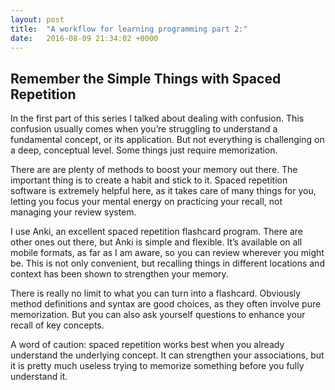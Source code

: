 ```yaml
---
layout: post
title:  "A workflow for learning programming part 2:"
date:   2016-08-09 21:34:02 +0000
---
```


## Remember the Simple Things with Spaced Repetition


In the first part of this series I talked about dealing with confusion. This confusion usually comes when you’re struggling to understand a fundamental concept, or its application. But not everything is challenging on a deep, conceptual level. Some things just require memorization.

There are are plenty of methods to boost your memory out there. The important thing is to create a habit and stick to it. Spaced repetition software is extremely helpful here, as it takes care of many things for you, letting you focus your mental energy on practicing your recall, not managing your review system.

I use Anki, an excellent spaced repetition flashcard program.  There are other ones out there, but Anki is simple and flexible. It’s available on all mobile formats, as far as I am aware, so you can review wherever you might be. This is not only convenient, but recalling things in different locations and context has been shown to strengthen your memory.

There is really no limit to what you can turn into a flashcard. Obviously method definitions and syntax are good choices, as they often involve pure memorization. But you can also ask yourself questions to enhance your recall of key concepts. 

A word of caution: spaced repetition works best when you already understand the underlying concept. It can strengthen your associations, but it is pretty much useless trying to memorize something before you fully understand it.

